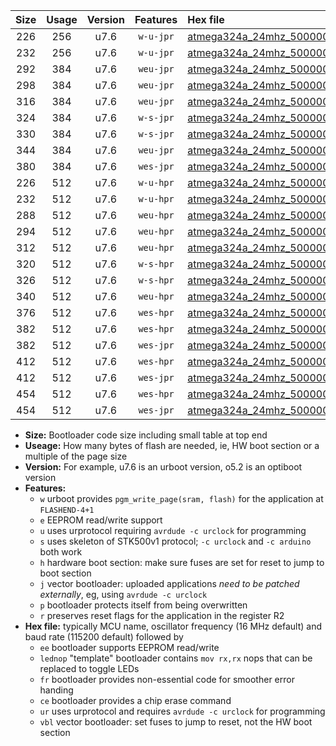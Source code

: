 |Size|Usage|Version|Features|Hex file|
|:-:|:-:|:-:|:-:|:--|
|226|256|u7.6|`w-u-jpr`|[atmega324a_24mhz_500000bps_ur_vbl.hex](https://raw.githubusercontent.com/stefanrueger/urboot/main//atmega324a_24mhz_500000bps_ur_vbl.hex)|
|232|256|u7.6|`w-u-jpr`|[atmega324a_24mhz_500000bps_lednop_ur_vbl.hex](https://raw.githubusercontent.com/stefanrueger/urboot/main//atmega324a_24mhz_500000bps_lednop_ur_vbl.hex)|
|292|384|u7.6|`weu-jpr`|[atmega324a_24mhz_500000bps_ee_ur_vbl.hex](https://raw.githubusercontent.com/stefanrueger/urboot/main//atmega324a_24mhz_500000bps_ee_ur_vbl.hex)|
|298|384|u7.6|`weu-jpr`|[atmega324a_24mhz_500000bps_ee_lednop_ur_vbl.hex](https://raw.githubusercontent.com/stefanrueger/urboot/main//atmega324a_24mhz_500000bps_ee_lednop_ur_vbl.hex)|
|316|384|u7.6|`weu-jpr`|[atmega324a_24mhz_500000bps_ee_lednop_fr_ur_vbl.hex](https://raw.githubusercontent.com/stefanrueger/urboot/main//atmega324a_24mhz_500000bps_ee_lednop_fr_ur_vbl.hex)|
|324|384|u7.6|`w-s-jpr`|[atmega324a_24mhz_500000bps_vbl.hex](https://raw.githubusercontent.com/stefanrueger/urboot/main//atmega324a_24mhz_500000bps_vbl.hex)|
|330|384|u7.6|`w-s-jpr`|[atmega324a_24mhz_500000bps_lednop_vbl.hex](https://raw.githubusercontent.com/stefanrueger/urboot/main//atmega324a_24mhz_500000bps_lednop_vbl.hex)|
|344|384|u7.6|`weu-jpr`|[atmega324a_24mhz_500000bps_ee_lednop_fr_ce_ur_vbl.hex](https://raw.githubusercontent.com/stefanrueger/urboot/main//atmega324a_24mhz_500000bps_ee_lednop_fr_ce_ur_vbl.hex)|
|380|384|u7.6|`wes-jpr`|[atmega324a_24mhz_500000bps_ee_vbl.hex](https://raw.githubusercontent.com/stefanrueger/urboot/main//atmega324a_24mhz_500000bps_ee_vbl.hex)|
|226|512|u7.6|`w-u-hpr`|[atmega324a_24mhz_500000bps_ur.hex](https://raw.githubusercontent.com/stefanrueger/urboot/main//atmega324a_24mhz_500000bps_ur.hex)|
|232|512|u7.6|`w-u-hpr`|[atmega324a_24mhz_500000bps_lednop_ur.hex](https://raw.githubusercontent.com/stefanrueger/urboot/main//atmega324a_24mhz_500000bps_lednop_ur.hex)|
|288|512|u7.6|`weu-hpr`|[atmega324a_24mhz_500000bps_ee_ur.hex](https://raw.githubusercontent.com/stefanrueger/urboot/main//atmega324a_24mhz_500000bps_ee_ur.hex)|
|294|512|u7.6|`weu-hpr`|[atmega324a_24mhz_500000bps_ee_lednop_ur.hex](https://raw.githubusercontent.com/stefanrueger/urboot/main//atmega324a_24mhz_500000bps_ee_lednop_ur.hex)|
|312|512|u7.6|`weu-hpr`|[atmega324a_24mhz_500000bps_ee_lednop_fr_ur.hex](https://raw.githubusercontent.com/stefanrueger/urboot/main//atmega324a_24mhz_500000bps_ee_lednop_fr_ur.hex)|
|320|512|u7.6|`w-s-hpr`|[atmega324a_24mhz_500000bps.hex](https://raw.githubusercontent.com/stefanrueger/urboot/main//atmega324a_24mhz_500000bps.hex)|
|326|512|u7.6|`w-s-hpr`|[atmega324a_24mhz_500000bps_lednop.hex](https://raw.githubusercontent.com/stefanrueger/urboot/main//atmega324a_24mhz_500000bps_lednop.hex)|
|340|512|u7.6|`weu-hpr`|[atmega324a_24mhz_500000bps_ee_lednop_fr_ce_ur.hex](https://raw.githubusercontent.com/stefanrueger/urboot/main//atmega324a_24mhz_500000bps_ee_lednop_fr_ce_ur.hex)|
|376|512|u7.6|`wes-hpr`|[atmega324a_24mhz_500000bps_ee.hex](https://raw.githubusercontent.com/stefanrueger/urboot/main//atmega324a_24mhz_500000bps_ee.hex)|
|382|512|u7.6|`wes-hpr`|[atmega324a_24mhz_500000bps_ee_lednop.hex](https://raw.githubusercontent.com/stefanrueger/urboot/main//atmega324a_24mhz_500000bps_ee_lednop.hex)|
|382|512|u7.6|`wes-jpr`|[atmega324a_24mhz_500000bps_ee_lednop_vbl.hex](https://raw.githubusercontent.com/stefanrueger/urboot/main//atmega324a_24mhz_500000bps_ee_lednop_vbl.hex)|
|412|512|u7.6|`wes-hpr`|[atmega324a_24mhz_500000bps_ee_lednop_fr.hex](https://raw.githubusercontent.com/stefanrueger/urboot/main//atmega324a_24mhz_500000bps_ee_lednop_fr.hex)|
|412|512|u7.6|`wes-jpr`|[atmega324a_24mhz_500000bps_ee_lednop_fr_vbl.hex](https://raw.githubusercontent.com/stefanrueger/urboot/main//atmega324a_24mhz_500000bps_ee_lednop_fr_vbl.hex)|
|454|512|u7.6|`wes-hpr`|[atmega324a_24mhz_500000bps_ee_lednop_fr_ce.hex](https://raw.githubusercontent.com/stefanrueger/urboot/main//atmega324a_24mhz_500000bps_ee_lednop_fr_ce.hex)|
|454|512|u7.6|`wes-jpr`|[atmega324a_24mhz_500000bps_ee_lednop_fr_ce_vbl.hex](https://raw.githubusercontent.com/stefanrueger/urboot/main//atmega324a_24mhz_500000bps_ee_lednop_fr_ce_vbl.hex)|

- **Size:** Bootloader code size including small table at top end
- **Useage:** How many bytes of flash are needed, ie, HW boot section or a multiple of the page size
- **Version:** For example, u7.6 is an urboot version, o5.2 is an optiboot version
- **Features:**
  + `w` urboot provides `pgm_write_page(sram, flash)` for the application at `FLASHEND-4+1`
  + `e` EEPROM read/write support
  + `u` uses urprotocol requiring `avrdude -c urclock` for programming
  + `s` uses skeleton of STK500v1 protocol; `-c urclock` and `-c arduino` both work
  + `h` hardware boot section: make sure fuses are set for reset to jump to boot section
  + `j` vector bootloader: uploaded applications *need to be patched externally*, eg, using `avrdude -c urclock`
  + `p` bootloader protects itself from being overwritten
  + `r` preserves reset flags for the application in the register R2
- **Hex file:** typically MCU name, oscillator frequency (16 MHz default) and baud rate (115200 default) followed by
  + `ee` bootloader supports EEPROM read/write
  + `lednop` "template" bootloader contains `mov rx,rx` nops that can be replaced to toggle LEDs
  + `fr` bootloader provides non-essential code for smoother error handing
  + `ce` bootloader provides a chip erase command
  + `ur` uses urprotocol and requires `avrdude -c urclock` for programming
  + `vbl` vector bootloader: set fuses to jump to reset, not the HW boot section
